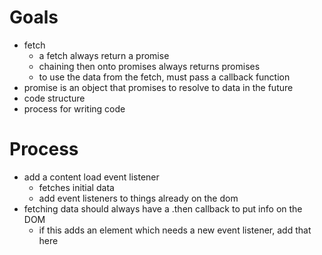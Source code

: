 # Goals
- fetch
  - a fetch always return a promise
  - chaining then onto promises always returns promises
  - to use the data from the fetch, must pass a callback function
- promise is an object that promises to resolve to data in the future
- code structure
- process for writing code

# Process
- add a content load event listener
  - fetches initial data
  - add event listeners to things already on the dom
- fetching data should always have a .then callback to put info on the DOM
  - if this adds an element which needs a new event listener, add that here
